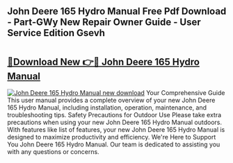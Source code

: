 ## John Deere 165 Hydro Manual Free Pdf Download - Part-GWy New Repair Owner Guide - User Service Edition Gsevh

# <h2><a href="http://bc89451.oget.top/?id=John+Deere+165+Hydro+Manual">🔗Download New 👉🔴 John Deere 165 Hydro Manual</a></h2>

[![John Deere 165 Hydro Manual new download](https://i.imgur.com/5g1atiW.png)](http://bc89451.oget.top/?id=John+Deere+165+Hydro+Manual)
Your Comprehensive Guide This user manual provides a complete overview of your new John Deere 165 Hydro Manual, including installation, operation, maintenance, and troubleshooting tips. Safety Precautions for Outdoor Use Please take extra precautions when using your new John Deere 165 Hydro Manual outdoors. With features like list of features, your new John Deere 165 Hydro Manual is designed to maximize productivity and efficiency. We're Here to Support You John Deere 165 Hydro Manual. Our team is dedicated to assisting you with any questions or concerns.
